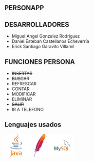 ## PERSONAPP

## DESARROLLADORES
- Miguel Angel Gonzalez Rodriguez
- Daniel Esteban Castellanos Echeverría
- Erick Santiago Garavito Villamil

## FUNCIONES PERSONA
- ~~INSERTAR~~
- ~~BUSCAR~~
- REFRESCAR
- CONTAR
- MODIFICAR
- ELIMINAR
- ~~SALIR~~
- IR A TELEFONO

## Lenguajes usados
<img align="left" alt="Java" width="76px" src="https://raw.githubusercontent.com/github/explore/80688e429a7d4ef2fca1e82350fe8e3517d3494d/topics/java/java.png" />
<img align="left" alt="Maven" width="76px" src="https://raw.githubusercontent.com/github/explore/80688e429a7d4ef2fca1e82350fe8e3517d3494d/topics/maven/maven.png" />
<img align="left" alt="MySQL" width="76px" src="https://raw.githubusercontent.com/github/explore/80688e429a7d4ef2fca1e82350fe8e3517d3494d/topics/mysql/mysql.png" />
